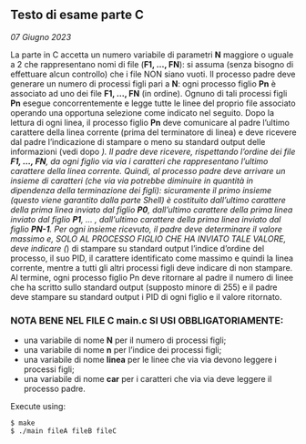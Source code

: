 ## Testo di esame parte C
*07 Giugno 2023*

La parte in C accetta un numero variabile di parametri **N** maggiore o uguale a 2 che rappresentano nomi di file (**F1, …, FN**): si assuma (senza bisogno di effettuare alcun controllo) che i file NON siano vuoti.
Il processo padre deve generare un numero di processi figli pari a **N**: ogni processo figlio **Pn** è associato ad uno dei file **F1, …, FN** (in ordine). Ognuno di tali processi figli **Pn** esegue concorrentemente e legge tutte le linee del proprio file associato operando una opportuna selezione come indicato nel seguito.
Dopo la lettura di ogni linea, il processo figlio **Pn** deve comunicare al padre l’ultimo carattere della linea corrente (prima del terminatore di linea) e deve ricevere dal padre l’indicazione di stampare o meno su standard output delle informazioni (vedi dopo *).
Il padre deve ricevere, rispettando l’ordine dei file **F1, …, FN**, da ogni figlio via via i caratteri che rappresentano l’ultimo carattere della linea corrente.
Quindi, al processo padre deve arrivare un insieme di caratteri (che via via potrebbe diminuire in quantità in dipendenza della terminazione dei figli): sicuramente il primo insieme (questo viene garantito dalla parte Shell) è costituito dall’ultimo carattere della prima linea inviato dal figlio **P0**, dall’ultimo carattere della prima linea inviato dal figlio **P1**, … , dall’ultimo carattere della prima linea inviato dal figlio **PN-1**.
Per ogni insieme ricevuto, il padre deve determinare il valore massimo e, SOLO AL PROCESSO FIGLIO CHE HA INVIATO TALE VALORE, deve indicare (*) di stampare su standard output l’indice d’ordine del processo, il suo PID, il carattere identificato come massimo e quindi la linea corrente, mentre a tutti gli altri processi figli deve indicare di non stampare.
Al termine, ogni processo figlio Pn deve ritornare al padre il numero di linee che ha scritto sullo standard output (supposto minore di 255) e il padre deve stampare su standard output i PID di ogni figlio e il valore ritornato.

### NOTA BENE NEL FILE C main.c SI USI OBBLIGATORIAMENTE:
- una variabile di nome **N** per il numero di processi figli;
- una variabile di nome **n** per l’indice dei processi figli;
- una variabile di nome **linea** per le linee che via via devono leggere i processi figli;
- una variabile di nome **car** per i caratteri che via via deve leggere il processo padre.

Execute using:
```console
$ make
$ ./main fileA fileB fileC
```